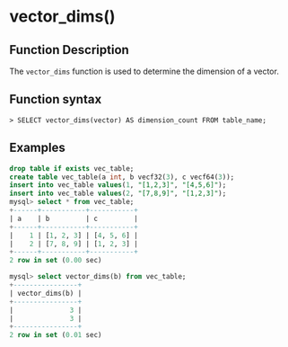 # **vector_dims()**

## **Function Description**

The `vector_dims` function is used to determine the dimension of a vector.

## **Function syntax**

```
> SELECT vector_dims(vector) AS dimension_count FROM table_name;
```

## **Examples**

```sql
drop table if exists vec_table;
create table vec_table(a int, b vecf32(3), c vecf64(3));
insert into vec_table values(1, "[1,2,3]", "[4,5,6]");
insert into vec_table values(2, "[7,8,9]", "[1,2,3]");
mysql> select * from vec_table;
+------+-----------+-----------+
| a    | b         | c         |
+------+-----------+-----------+
|    1 | [1, 2, 3] | [4, 5, 6] |
|    2 | [7, 8, 9] | [1, 2, 3] |
+------+-----------+-----------+
2 row in set (0.00 sec)

mysql> select vector_dims(b) from vec_table;
+----------------+
| vector_dims(b) |
+----------------+
|              3 |
|              3 |
+----------------+
2 row in set (0.01 sec)
```
